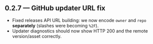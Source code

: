 ## 0.2.7 — GitHub updater URL fix
- Fixed releases API URL building: we now encode `owner` and `repo` **separately** (slashes were becoming `%2F`).
- Updater diagnostics should now show HTTP 200 and the remote version/asset correctly.
